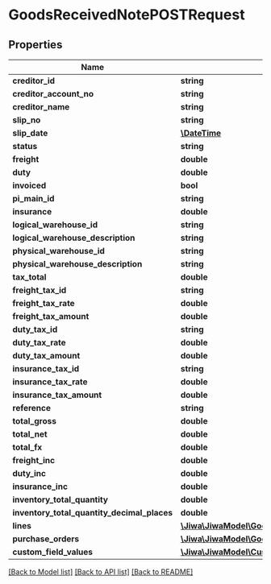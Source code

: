 # GoodsReceivedNotePOSTRequest

## Properties
Name | Type | Description | Notes
------------ | ------------- | ------------- | -------------
**creditor_id** | **string** |  | [optional] 
**creditor_account_no** | **string** |  | [optional] 
**creditor_name** | **string** |  | [optional] 
**slip_no** | **string** |  | [optional] 
**slip_date** | [**\DateTime**](\DateTime.md) |  | [optional] 
**status** | **string** |  | [optional] 
**freight** | **double** |  | [optional] 
**duty** | **double** |  | [optional] 
**invoiced** | **bool** |  | [optional] 
**pi_main_id** | **string** |  | [optional] 
**insurance** | **double** |  | [optional] 
**logical_warehouse_id** | **string** |  | [optional] 
**logical_warehouse_description** | **string** |  | [optional] 
**physical_warehouse_id** | **string** |  | [optional] 
**physical_warehouse_description** | **string** |  | [optional] 
**tax_total** | **double** |  | [optional] 
**freight_tax_id** | **string** |  | [optional] 
**freight_tax_rate** | **double** |  | [optional] 
**freight_tax_amount** | **double** |  | [optional] 
**duty_tax_id** | **string** |  | [optional] 
**duty_tax_rate** | **double** |  | [optional] 
**duty_tax_amount** | **double** |  | [optional] 
**insurance_tax_id** | **string** |  | [optional] 
**insurance_tax_rate** | **double** |  | [optional] 
**insurance_tax_amount** | **double** |  | [optional] 
**reference** | **string** |  | [optional] 
**total_gross** | **double** |  | [optional] 
**total_net** | **double** |  | [optional] 
**total_fx** | **double** |  | [optional] 
**freight_inc** | **double** |  | [optional] 
**duty_inc** | **double** |  | [optional] 
**insurance_inc** | **double** |  | [optional] 
**inventory_total_quantity** | **double** |  | [optional] 
**inventory_total_quantity_decimal_places** | **double** |  | [optional] 
**lines** | [**\Jiwa\JiwaModel\GoodsReceivedNoteLine[]**](GoodsReceivedNoteLine.md) |  | [optional] 
**purchase_orders** | [**\Jiwa\JiwaModel\GoodsReceivedNotePurchaseOrderReceived[]**](GoodsReceivedNotePurchaseOrderReceived.md) |  | [optional] 
**custom_field_values** | [**\Jiwa\JiwaModel\CustomFieldValue[]**](CustomFieldValue.md) |  | [optional] 

[[Back to Model list]](../README.md#documentation-for-models) [[Back to API list]](../README.md#documentation-for-api-endpoints) [[Back to README]](../README.md)



